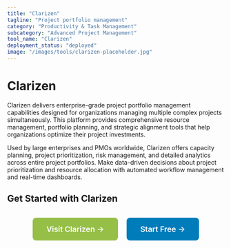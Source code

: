 ```yaml
---
title: "Clarizen"
tagline: "Project portfolio management"
category: "Productivity & Task Management"
subcategory: "Advanced Project Management"
tool_name: "Clarizen"
deployment_status: "deployed"
image: "/images/tools/clarizen-placeholder.jpg"
---
```


# Clarizen

Clarizen delivers enterprise-grade project portfolio management capabilities designed for organizations managing multiple complex projects simultaneously. This platform provides comprehensive resource management, portfolio planning, and strategic alignment tools that help organizations optimize their project investments.

Used by large enterprises and PMOs worldwide, Clarizen offers capacity planning, project prioritization, risk management, and detailed analytics across entire project portfolios. Make data-driven decisions about project prioritization and resource allocation with automated workflow management and real-time dashboards.

## Get Started with Clarizen

<div style="text-align: center; margin: 2rem 0;">
  <a href="https://www.clarizen.com" target="_blank" rel="noopener noreferrer" style="display: inline-block; background: #96BF47; color: white; padding: 1rem 2rem; text-decoration: none; border-radius: 8px; font-weight: 600; font-size: 1.1rem; margin-right: 1rem;">Visit Clarizen →</a>
  <a href="https://www.clarizen.com/free-trial" target="_blank" rel="noopener noreferrer" style="display: inline-block; background: #007cba; color: white; padding: 1rem 2rem; text-decoration: none; border-radius: 8px; font-weight: 600; font-size: 1.1rem;">Start Free →</a>
</div>